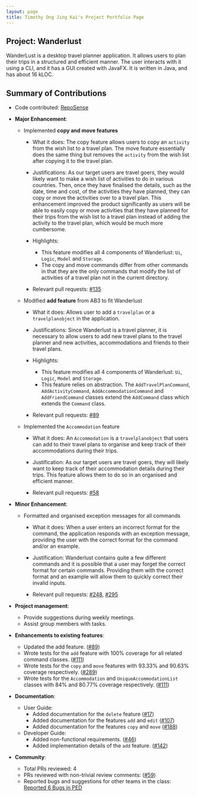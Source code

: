 ```yaml
---
layout: page
title: Timothy Ong Jing Kai's Project Portfolio Page
---
```


## Project: Wanderlust

WanderLust is a desktop travel planner application. It allows users to plan their trips in a structured and efficient manner.
The user interacts with it using a CLI, and it has a GUI created with JavaFX.
It is written in Java, and has about 16 kLOC.

## Summary of Contributions

- Code contributed: [RepoSense](https://nus-cs2103-ay2021s1.github.io/tp-dashboard/#breakdown=true&search=timjkong)

- **Major Enhancement**:
    - Implemented **copy and move features**
        - What it does: The copy feature allows users to copy an `activity` from the wish list to a travel plan. The move feature essentially does the same thing but removes the `activity` from the
        wish list after copying it to the travel plan.

        - Justifications: As our target users are travel goers, they would likely want to make a wish list of activities to do in various countries. Then, once they have finalised the details, such as the date, time and cost,
        of the activities they have planned, they can copy or move the activities over to a travel plan.
        This enhancement improved the product significantly as users will be able to easily copy or move activities that they have planned for their trips
        from the wish list to a travel plan instead of adding the activity to the travel plan, which would be much more cumbersome.

        - Highlights:
            - This feature modifies all 4 components of Wanderlust: `Ui`, `Logic`, `Model` and `Storage`.
            - The copy and move commands differ from other commands in that they are the only commands that modify the list of activities of a travel plan not in the current directory.

        - Relevant pull requests: [\#135](https://github.com/AY2021S1-CS2103-T14-3/tp/pull/135)

    - Modified **add feature** from AB3 to fit Wanderlust
        - What it does: Allows user to add a `travelplan` or a `travelplanobject` in the application.

        - Justifications: Since Wanderlust is a travel planner, it is necessary to allow users to add new travel plans to the travel planner and new activities, accommodations and friends to their travel plans.

        - Highlights:
            - This feature modifies all 4 components of Wanderlust: `Ui`, `Logic`, `Model` and `Storage`.
            - This feature relies on abstraction. The `AddTravelPlanCommand`, `AddActivityCommand`, `AddAccommodationCommand` and `AddFriendCommand` classes extend the `AddCommand` class which extends the `Command` class.

        - Relevant pull requests: [\#89](https://github.com/AY2021S1-CS2103-T14-3/tp/pull/89)

    - Implemented the `Accommodation` feature
        - What it does: An `Accommodation` is a `travelplanobject` that users can add to their travel plans to organise and keep track of their accommodations during their trips.

        - Justification: As our target users are travel goers, they will likely want to keep track of their accommodation details during their trips. This feature allows them to do so in an organised and efficient manner.

        - Relevant pull requests: [\#58](https://github.com/AY2021S1-CS2103-T14-3/tp/pull/58)

- **Minor Enhancement**:
    - Formatted and organised exception messages for all commands
        - What it does: When a user enters an incorrect format for the command, the application responds with an exception message, providing the user with the correct format for the command and/or an example.

        - Justification: Wanderlust contains quite a few different commands and it is possible that a user may forget the correct format for certain commands. Providing them with the correct format and an example will allow them to quickly correct their invalid inputs.

        - Relevant pull requests: [\#248](https://github.com/AY2021S1-CS2103-T14-3/tp/pull/248), [\#295](https://github.com/AY2021S1-CS2103-T14-3/tp/pull/295)

* **Project management**:
  * Provide suggestions during weekly meetings.
  * Assist group members with tasks.

* **Enhancements to existing features**:
  * Updated the add feature. ([\#89](https://github.com/AY2021S1-CS2103-T14-3/tp/pull/89))
  * Wrote tests for the `add` feature with 100% coverage for all related command classes. ([\#111](https://github.com/AY2021S1-CS2103-T14-3/tp/pull/111))
  * Wrote tests for the `copy` and `move` features with 93.33% and 90.63% coverage respectively. ([\#289](https://github.com/AY2021S1-CS2103-T14-3/tp/pull/289))
  * Wrote tests for the `Accommodation` and `UniqueAccommodationList` classes with 84% and 80.77% coverage respectively. ([\#111](https://github.com/AY2021S1-CS2103-T14-3/tp/pull/111))

* **Documentation**:
  * User Guide:
    * Added documentation for the `delete` feature ([\#17](https://github.com/AY2021S1-CS2103-T14-3/tp/pull/17))
    * Added documentation for the features `add` and `edit` ([\#107](https://github.com/AY2021S1-CS2103-T14-3/tp/pull/107))
    * Added documentation for the features `copy` and `move` ([\#188](https://github.com/AY2021S1-CS2103-T14-3/tp/pull/188/files))
  * Developer Guide:
    * Added non-functional requirements. ([#46](https://github.com/AY2021S1-CS2103-T14-3/tp/pull/46))
    * Added implementation details of the `add` feature. ([#142](https://github.com/AY2021S1-CS2103-T14-3/tp/pull/142))

* **Community**:
  * Total PRs reviewed: 4
  * PRs reviewed with non-trivial review comments: ([\#59](https://github.com/AY2021S1-CS2103-T14-3/tp/pull/59))
  * Reported bugs and suggestions for other teams in the class: [Reported 6 Bugs in PED](https://github.com/timjkong/ped/issues)

